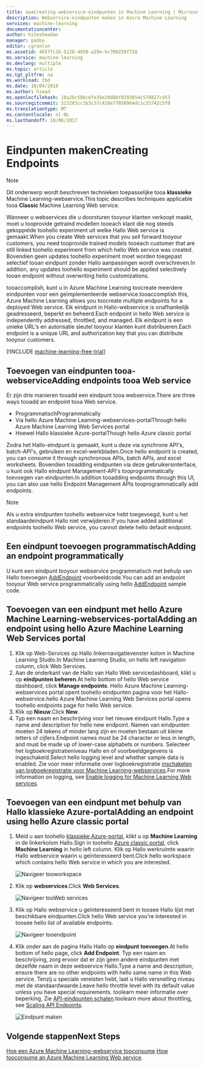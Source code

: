 ```yaml
---
title: aaaCreating webservice-eindpunten in Machine Learning | Microsoft Docs
description: Webservice-eindpunten maken in Azure Machine Learning
services: machine-learning
documentationcenter: 
author: hiteshmadan
manager: padou
editor: cgronlun
ms.assetid: 4657fc1b-5228-4950-a29e-bc709259f728
ms.service: machine-learning
ms.devlang: multiple
ms.topic: article
ms.tgt_pltfrm: na
ms.workload: tbd
ms.date: 10/04/2016
ms.author: himad
ms.openlocfilehash: 10a2bc586c6fe35e28d8bf0293854c578827c453
ms.sourcegitcommit: 523283cc1b3c37c428e77850964dc1c33742c5f0
ms.translationtype: MT
ms.contentlocale: nl-NL
ms.lasthandoff: 10/06/2017
---
```

# <a name="creating-endpoints"></a><span data-ttu-id="84dbf-103">Eindpunten maken</span><span class="sxs-lookup"><span data-stu-id="84dbf-103">Creating Endpoints</span></span>
> [!NOTE]
>  <span data-ttu-id="84dbf-104">Dit onderwerp wordt beschreven technieken toepasselijke tooa **klassieke** Machine Learning-webservice.</span><span class="sxs-lookup"><span data-stu-id="84dbf-104">This topic describes techniques applicable tooa **Classic** Machine Learning Web service.</span></span>
> 
> 

<span data-ttu-id="84dbf-105">Wanneer u webservices die u doorsturen tooyour klanten verkoopt maakt, moet u tooprovide getraind modellen tooeach klant die nog steeds gekoppelde toohello experiment uit welke Hallo Web service is gemaakt.</span><span class="sxs-lookup"><span data-stu-id="84dbf-105">When you create Web services that you sell forward tooyour customers, you need tooprovide trained models tooeach customer that are still linked toohello experiment from which hello Web service was created.</span></span> <span data-ttu-id="84dbf-106">Bovendien geen updates toohello experiment moet worden toegepast selectief tooan eindpunt zonder Hallo aanpassingen wordt overschreven.</span><span class="sxs-lookup"><span data-stu-id="84dbf-106">In addition, any updates toohello experiment should be applied selectively tooan endpoint without overwriting hello customizations.</span></span>

<span data-ttu-id="84dbf-107">tooaccomplish, kunt u in Azure Machine Learning toocreate meerdere eindpunten voor een geïmplementeerde webservice.</span><span class="sxs-lookup"><span data-stu-id="84dbf-107">tooaccomplish this, Azure Machine Learning allows you toocreate multiple endpoints for a deployed Web service.</span></span> <span data-ttu-id="84dbf-108">Elk eindpunt in Hallo-webservice is onafhankelijk geadresseerd, beperkt en beheerd.</span><span class="sxs-lookup"><span data-stu-id="84dbf-108">Each endpoint in hello Web service is independently addressed, throttled, and managed.</span></span> <span data-ttu-id="84dbf-109">Elk eindpunt is een unieke URL's en autorisatie sleutel tooyour klanten kunt distribueren.</span><span class="sxs-lookup"><span data-stu-id="84dbf-109">Each endpoint is a unique URL and authorization key that you can distribute tooyour customers.</span></span>

[!INCLUDE [machine-learning-free-trial](../../includes/machine-learning-free-trial.md)]

## <a name="adding-endpoints-tooa-web-service"></a><span data-ttu-id="84dbf-110">Toevoegen van eindpunten tooa-webservice</span><span class="sxs-lookup"><span data-stu-id="84dbf-110">Adding endpoints tooa Web service</span></span>
<span data-ttu-id="84dbf-111">Er zijn drie manieren tooadd een eindpunt tooa webservice.</span><span class="sxs-lookup"><span data-stu-id="84dbf-111">There are three ways tooadd an endpoint tooa Web service.</span></span>

* <span data-ttu-id="84dbf-112">Programmatisch</span><span class="sxs-lookup"><span data-stu-id="84dbf-112">Programmatically</span></span>
* <span data-ttu-id="84dbf-113">Via hello Azure Machine Learning-webservices-portal</span><span class="sxs-lookup"><span data-stu-id="84dbf-113">Through hello Azure Machine Learning Web Services portal</span></span>
* <span data-ttu-id="84dbf-114">Hoewel Hallo klassieke Azure-portal</span><span class="sxs-lookup"><span data-stu-id="84dbf-114">Though hello Azure classic portal</span></span>

<span data-ttu-id="84dbf-115">Zodra het Hallo-eindpunt is gemaakt, kunt u deze via synchrone API's, batch-API's, gebruiken en excel-werkbladen.</span><span class="sxs-lookup"><span data-stu-id="84dbf-115">Once hello endpoint is created, you can consume it through synchronous APIs, batch APIs, and excel worksheets.</span></span> <span data-ttu-id="84dbf-116">Bovendien tooadding eindpunten via deze gebruikersinterface, u kunt ook Hallo eindpunt Management-API's tooprogrammatically toevoegen van eindpunten.</span><span class="sxs-lookup"><span data-stu-id="84dbf-116">In addition tooadding endpoints through this UI, you can also use hello Endpoint Management APIs tooprogrammatically add endpoints.</span></span>

> [!NOTE]
> <span data-ttu-id="84dbf-117">Als u extra eindpunten toohello webservice hebt toegevoegd, kunt u het standaardeindpunt Hallo niet verwijderen.</span><span class="sxs-lookup"><span data-stu-id="84dbf-117">If you have added additional endpoints toohello Web service, you cannot delete hello default endpoint.</span></span>
> 
> 

## <a name="adding-an-endpoint-programmatically"></a><span data-ttu-id="84dbf-118">Een eindpunt toevoegen programmatisch</span><span class="sxs-lookup"><span data-stu-id="84dbf-118">Adding an endpoint programmatically</span></span>
<span data-ttu-id="84dbf-119">U kunt een eindpunt tooyour webservice programmatisch met behulp van Hallo toevoegen [AddEndpoint](https://github.com/raymondlaghaeian/AML_EndpointMgmt/blob/master/Program.cs) voorbeeldcode.</span><span class="sxs-lookup"><span data-stu-id="84dbf-119">You can add an endpoint tooyour Web service programmatically using hello [AddEndpoint](https://github.com/raymondlaghaeian/AML_EndpointMgmt/blob/master/Program.cs) sample code.</span></span>

## <a name="adding-an-endpoint-using-hello-azure-machine-learning-web-services-portal"></a><span data-ttu-id="84dbf-120">Toevoegen van een eindpunt met hello Azure Machine Learning-webservices-portal</span><span class="sxs-lookup"><span data-stu-id="84dbf-120">Adding an endpoint using hello Azure Machine Learning Web Services portal</span></span>
1. <span data-ttu-id="84dbf-121">Klik op Web-Services op Hallo linkernavigatievenster kolom in Machine Learning Studio.</span><span class="sxs-lookup"><span data-stu-id="84dbf-121">In Machine Learning Studio, on hello left navigation column, click Web Services.</span></span>
2. <span data-ttu-id="84dbf-122">Aan de onderkant van de Hallo van Hallo Web servicedashboard, klikt u op **eindpunten beheren**.</span><span class="sxs-lookup"><span data-stu-id="84dbf-122">At hello bottom of hello Web service dashboard, click **Manage endpoints**.</span></span> <span data-ttu-id="84dbf-123">Hello Azure Machine Learning-webservices portal opent toohello eindpunten pagina voor het Hallo-webservice.</span><span class="sxs-lookup"><span data-stu-id="84dbf-123">hello Azure Machine Learning Web Services portal opens toohello endpoints page for hello Web service.</span></span>
3. <span data-ttu-id="84dbf-124">Klik op **Nieuw**.</span><span class="sxs-lookup"><span data-stu-id="84dbf-124">Click **New**.</span></span>
4. <span data-ttu-id="84dbf-125">Typ een naam en beschrijving voor het nieuwe eindpunt Hallo.</span><span class="sxs-lookup"><span data-stu-id="84dbf-125">Type a name and description for hello new endpoint.</span></span> <span data-ttu-id="84dbf-126">Namen van eindpunten moeten 24 tekens of minder lang zijn en moeten bestaan uit kleine letters of cijfers.</span><span class="sxs-lookup"><span data-stu-id="84dbf-126">Endpoint names must be 24 character or less in length, and must be made up of lower-case alphabets or numbers.</span></span> <span data-ttu-id="84dbf-127">Selecteer het logboekregistratieniveau Hallo en of voorbeeldgegevens is ingeschakeld.</span><span class="sxs-lookup"><span data-stu-id="84dbf-127">Select hello logging level and whether sample data is enabled.</span></span> <span data-ttu-id="84dbf-128">Zie voor meer informatie over logboekregistratie [inschakelen van logboekregistratie voor Machine Learning-webservices](machine-learning-web-services-logging.md).</span><span class="sxs-lookup"><span data-stu-id="84dbf-128">For more information on logging, see [Enable logging for Machine Learning Web services](machine-learning-web-services-logging.md).</span></span>

## <a name="adding-an-endpoint-using-hello-azure-classic-portal"></a><span data-ttu-id="84dbf-129">Toevoegen van een eindpunt met behulp van Hallo klassieke Azure-portal</span><span class="sxs-lookup"><span data-stu-id="84dbf-129">Adding an endpoint using hello Azure classic portal</span></span>
1. <span data-ttu-id="84dbf-130">Meld u aan toohello [klassieke Azure-portal](http://manage.windowsazure.com), klikt u op **Machine Learning** in de linkerkolom Hallo.</span><span class="sxs-lookup"><span data-stu-id="84dbf-130">Sign in toohello [Azure classic portal](http://manage.windowsazure.com), click **Machine Learning** in hello left column.</span></span> <span data-ttu-id="84dbf-131">Klik op Hallo werkruimte waarin Hallo webservice waarin u geïnteresseerd bent.</span><span class="sxs-lookup"><span data-stu-id="84dbf-131">Click hello workspace which contains hello Web service in which you are interested.</span></span>
   
    ![Navigeer tooworkspace](./media/machine-learning-create-endpoint/figure-1.png)
2. <span data-ttu-id="84dbf-133">Klik op **webservices**.</span><span class="sxs-lookup"><span data-stu-id="84dbf-133">Click **Web Services**.</span></span>
   
    ![Navigeer tooWeb services](./media/machine-learning-create-endpoint/figure-2.png)
3. <span data-ttu-id="84dbf-135">Klik op Hallo webservice u geïnteresseerd bent in toosee Hallo lijst met beschikbare eindpunten.</span><span class="sxs-lookup"><span data-stu-id="84dbf-135">Click hello Web service you're interested in toosee hello list of available endpoints.</span></span>
   
    ![Navigeer tooendpoint](./media/machine-learning-create-endpoint/figure-3.png)
4. <span data-ttu-id="84dbf-137">Klik onder aan de pagina Hallo Hallo op **eindpunt toevoegen**.</span><span class="sxs-lookup"><span data-stu-id="84dbf-137">At hello bottom of hello page, click **Add Endpoint**.</span></span> <span data-ttu-id="84dbf-138">Typ een naam en beschrijving, zorg ervoor dat er zijn geen andere eindpunten met dezelfde naam in deze webservice Hallo.</span><span class="sxs-lookup"><span data-stu-id="84dbf-138">Type a name and description, ensure there are no other endpoints with hello same name in this Web service.</span></span> <span data-ttu-id="84dbf-139">Tenzij u speciale vereisten hebt, laat u Hallo versnelling niveau met de standaardwaarde.</span><span class="sxs-lookup"><span data-stu-id="84dbf-139">Leave hello throttle level with its default value unless you have special requirements.</span></span> <span data-ttu-id="84dbf-140">toolearn meer informatie over beperking, Zie [API-eindpunten schalen](machine-learning-scaling-webservice.md).</span><span class="sxs-lookup"><span data-stu-id="84dbf-140">toolearn more about throttling, see [Scaling API Endpoints](machine-learning-scaling-webservice.md).</span></span>
   
    ![Eindpunt maken](./media/machine-learning-create-endpoint/figure-4.png)

## <a name="next-steps"></a><span data-ttu-id="84dbf-142">Volgende stappen</span><span class="sxs-lookup"><span data-stu-id="84dbf-142">Next Steps</span></span>
<span data-ttu-id="84dbf-143">[Hoe een Azure Machine Learning-webservice tooconsume](machine-learning-consume-web-services.md).</span><span class="sxs-lookup"><span data-stu-id="84dbf-143">[How tooconsume an Azure Machine Learning Web service](machine-learning-consume-web-services.md).</span></span>

